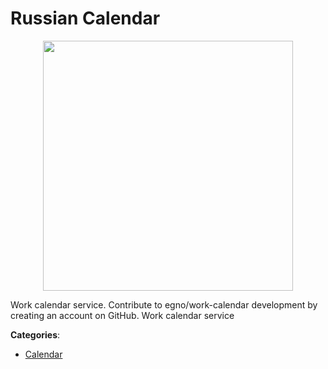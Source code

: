 # Russian Calendar
<p align="center">
    <img width="400" src="https://raw.githubusercontent.com/apis-list/apis-list/apis/russian-calendar/logo_256x256.png" />
</p>

Work calendar service.  Contribute to egno/work-calendar development by creating an account on GitHub. Work calendar service



**Categories**:

- [Calendar](https://github.com/apis-list/apis-list#calendar)



